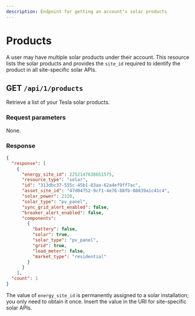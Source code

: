 ```yaml
---
description: Endpoint for getting an account's solar products
---
```


# Products

A user may have multiple solar products under their account. This resource lists the solar products and provides the `site_id` required to identify the product in all site-specific solar APIs.


## GET `/api/1/products`

Retrieve a list of your Tesla solar products.

### Request parameters

None.

### Response

```json
{
  "response": [
    {
      "energy_site_id": 2252147638651575,
      "resource_type": "solar",
      "id": "313dbc37-555c-45b1-83aa-62a4ef9ff7ac",
      "asset_site_id": "47d04752-9cf1-4e76-88fb-08839a1c41c4",
      "solar_power": 2320,
      "solar_type": "pv_panel",
      "sync_grid_alert_enabled": false,
      "breaker_alert_enabled": false,
      "components":
        {
          "battery": false,
          "solar": true,
          "solar_type": "pv_panel",
          "grid": true,
          "load_meter": false,
          "market_type": "residential"
        }
      }
    ],
  "count": 1
}
```

The value of `energy_site_id` is permanently assigned to a solar installation; you only need to obtain it once.  Insert the value in the URI for site-specific solar APIs.
